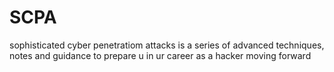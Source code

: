 # SCPA
sophisticated cyber penetratiom attacks is a series of advanced techniques, notes and guidance to prepare u in ur career as a hacker moving forward

